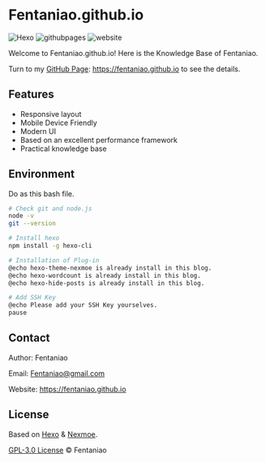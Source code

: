 # Fentaniao.github.io

<p>
  <img alt="Hexo" src="https://img.shields.io/badge/-Hexo-3572A5?style=flat&logo=hexo&logoColor=white" />
  <img alt="githubpages" src="https://img.shields.io/badge/-Github_Page-00ADD8?style=flat&logo=github&logoColor=white" />
  <img alt="website" src="https://img.shields.io/website?url=https://fentaniao.github.io" />
</p>

Welcome to Fentaniao.github.io! Here is the Knowledge Base of Fentaniao.

Turn to my [GitHub Page](https://fentaniao.github.io): https://fentaniao.github.io to see the details.

## Features

- Responsive layout
- Mobile Device Friendly
- Modern UI
- Based on an excellent performance framework
- Practical knowledge base

## Environment

Do as this bash file.

```bash
# Check git and node.js
node -v 
git --version

# Install hexo
npm install -g hexo-cli

# Installation of Plug-in
@echo hexo-theme-nexmoe is already install in this blog.
@echo hexo-wordcount is already install in this blog.
@echo hexo-hide-posts is already install in this blog.

# Add SSH Key
@echo Please add your SSH Key yourselves.
pause
```

## Contact

Author: Fentaniao

Email: Fentaniao@gmail.com

Website: https://fentaniao.github.io

## License

Based on [Hexo](http://hexo.io/) & [Nexmoe](https://github.com/theme-nexmoe/hexo-theme-nexmoe).

[GPL-3.0 License](https://github.com/Fentaniao/Fentaniao.github.io/blob/main/LICENSE) © Fentaniao
